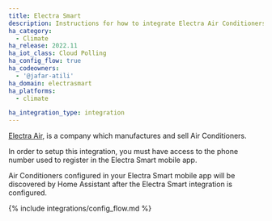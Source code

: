 ```yaml
---
title: Electra Smart
description: Instructions for how to integrate Electra Air Conditioners within Home Assistant.
ha_category:
  - Climate
ha_release: 2022.11
ha_iot_class: Cloud Polling
ha_config_flow: true
ha_codeowners:
  - '@jafar-atili'
ha_domain: electrasmart
ha_platforms:
  - climate

ha_integration_type: integration
---
```


[Electra Air](https://www.electra-air.co.il), is a company which manufactures and sell Air Conditioners.

In order to setup this integration, you must have access to the phone number used to register in the Electra Smart mobile app.

Air Conditioners configured in your Electra Smart mobile app will be discovered by Home Assistant after the Electra Smart integration is configured.

{% include integrations/config_flow.md %}
